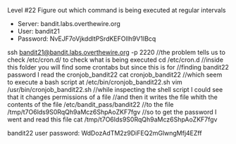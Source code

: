 Level #22 Figure out which command is being executed at regular intervals

- Server: bandit.labs.overthewire.org
- User: bandit21
- Password: NvEJF7oVjkddltPSrdKEFOllh9V1IBcq

ssh bandit21@bandit.labs.overthewire.org -p 2220
//the problem tells us to check /etc/cron.d/ to check what is being executed
cd /etc/cron.d
//inside this folder you will find some crontabs but since this is for
//finding bandit22 password I read the cronjob_bandit22
cat cronjob_bandit22 
//which seem to execute a bash script at /etc/bin/cronjob_bandit22.sh
vim /usr/bin/cronjob_bandit22.sh
//while inspecting the shell script I could see that it changes permissions of a file
//and then it writes the file whith the contents of the file /etc/bandit_pass/bandit22
//to the file /tmp/t7O6lds9S0RqQh9aMcz6ShpAoZKF7fgv
//so to get the password I went and read this file
cat /tmp/t7O6lds9S0RqQh9aMcz6ShpAoZKF7fgv


bandit22 user password: WdDozAdTM2z9DiFEQ2mGlwngMfj4EZff
